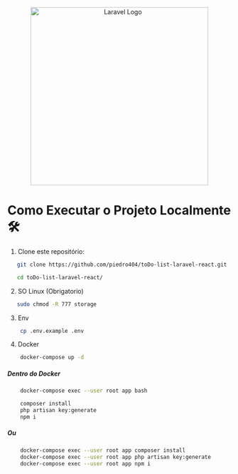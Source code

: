 <p align="center"><a href="https://laravel.com" target="_blank"><img src="https://raw.githubusercontent.com/laravel/art/master/logo-lockup/5%20SVG/2%20CMYK/1%20Full%20Color/laravel-logolockup-cmyk-red.svg" width="400" alt="Laravel Logo"></a></p>

# Como Executar o Projeto Localmente 🛠️
1. Clone este repositório:
   
```bash
   git clone https://github.com/piedro404/toDo-list-laravel-react.git
```

```bash
   cd toDo-list-laravel-react/
```

2. SO Linux (Obrigatorio)

```bash
   sudo chmod -R 777 storage
```
   
3. Env

```bash
    cp .env.example .env
```

4. Docker

```bash
    docker-compose up -d
```

##### Dentro do Docker

```bash
    docker-compose exec --user root app bash
```

```bash
    composer install
    php artisan key:generate
    npm i
```

##### Ou

```bash
    docker-compose exec --user root app composer install
    docker-compose exec --user root app php artisan key:generate
    docker-compose exec --user root app npm i
```





